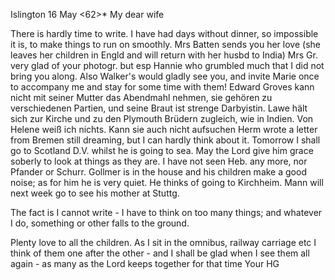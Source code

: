 Islington 16 May <62>*
My dear wife

There is hardly time to write. I have had days without dinner, so impossible it is, to make things to run on smoothly. Mrs Batten sends you her love (she leaves her children in Engld and will return with her husbd to India) Mrs Gr. very glad of your photogr. but esp Hannie who grumbled much that I did not bring you along. Also Walker's would gladly see you, and invite Marie once to accompany me and stay for some time with them! Edward Groves kann nicht mit seiner Mutter das Abendmahl nehmen, sie gehören zu verschiedenen Partien, und seine Braut ist strenge Darbyistin. Lawe hält sich zur Kirche und zu den Plymouth Brüdern zugleich, wie in Indien. Von Helene weiß ich nichts. Kann sie auch nicht aufsuchen Herm wrote a letter from Bremen still dreaming, but I can hardly think about it. Tomorrow I shall go to Scotland D.V. whilst he is going to sea. May the Lord give him grace soberly to look at things as they are. I have not seen Heb. any more, nor Pfander or Schurr. Gollmer is in the house and his children make a good noise; as for him he is very quiet. He thinks of going to Kirchheim. Mann will next week go to see his mother at Stuttg.

The fact is I cannot write - I have to think on too many things; and whatever I do, something or other falls to the ground.

Plenty love to all the children. As I sit in the omnibus, railway carriage etc I think of them one after the other - and I shall be glad when I see them all again - as many as the Lord keeps together for that time  Your HG

